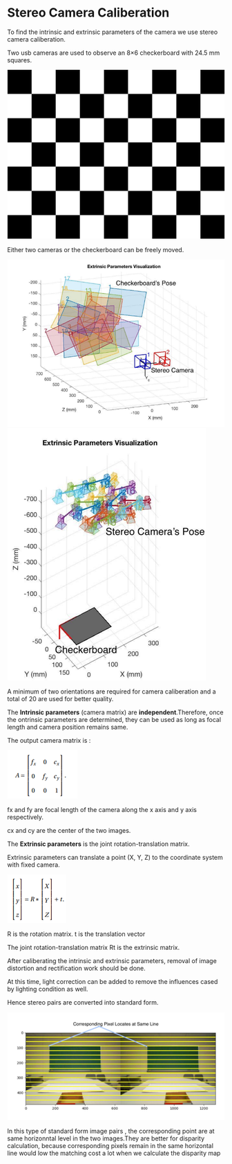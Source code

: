 # Stereo Camera Caliberation

To find the intrinsic and extrinsic parameters of the camera we use stereo camera caliberation.

Two usb cameras are used to observe an 8×6 checkerboard with 24.5 mm squares.

![checkerboard](scc1.png)

Either two cameras or the checkerboard can be freely moved.

![Checkerboards'_Orientations_Regarding_the_Stereo_Camera](scc2.png)
![Stereo_Camera's_Orientations_Regarding_Checkerboards](scc3.png)


A minimum of two orientations are required for camera caliberation and a total of 20 are used for better quality.

The **Intrinsic parameters** (camera matrix) are **independent**.Therefore, once the ontrinsic parameters are determined, they can be used as long as focal length and camera position remains same.

The output camera matrix is :

![camera_matrix](scc4.png)

fx and fy are focal length of the camera along the x axis and y axis respectively.

cx and cy are the center of the two images.

The **Extrinsic parameters** is the joint rotation-translation matrix.

Extrinsic parameters can translate a point (X, Y, Z) to the coordinate system with fixed camera.

![extrinsic_matrix](scc5.png)

R is the rotation matrix. t is the translation vector

The joint rotation-translation matrix Rt is the extrinsic matrix.

After caliberating the intrinsic and extrinsic parameters, removal of image distortion and rectification work should be done.

At this time, light correction can be added to remove the influences cased by lighting condition as well.

Hence stereo pairs are converted into standard form.

![Rectified Image pairs in Standard Form](scc6.png)

In this type of standard form image pairs , the corresponding point are at same horizonntal level in the two images.They are better for disparity calculation, because corresponding pixels remain in the same horizontal line would low the matching cost a lot when we calculate the disparity map